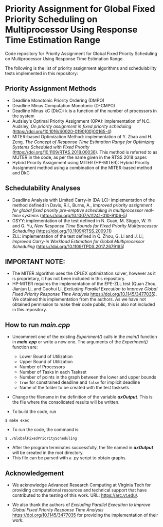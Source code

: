 # Priority Assignment for Global Fixed Priority Scheduling on Multiprocessor Using Response Time Estimation Range

Code repository for Priority Assignment for Global Fixed Priority Scheduling on Multiprocessor Using Response Time Estimation Range.

The following is the list of priority assignment algorithms and schedulability tests implemented in this repository:

## Priority Assignment Methods
- Deadline Monotonic Priority Ordering (DMPO)
- Deadline Minus Computation Monotonic (D-CMPO)
- Deadline Minus kC (DkC): k is a function of the number of processors in the system
- Audsley's Optimal Priority Assignment (OPA): implementation of N.C. Audsley, _On priority assignment in fixed priority scheduling_ (https://doi.org/10.1016/S0020-0190(00)00165-4)
- MITER-based Optimization Method: implementation of Y. Zhao and H. Zeng, _The Concept of Response Time Estimation Range for Optimizing Systems Scheduled with Fixed Priority_ (https://doi.org/10.1109/RTAS.2018.00036). This method is referred to as MUTER in the code, as per the name given in the RTSS 2018 paper. 
- Hybrid Priority Assignment using MITER (HP-MITER): Hybrid Priority Assignment method using a combination of the MITER-based method and DkC


## Schedulability Analyses
- Deadline Analysis with Limited Carry-in (DA-LC): implementation of the method defined in Davis, R.I., Burns, A., _Improved priority assignment for global fixed priority pre-emptive scheduling in multiprocessor real-time systems_ (https://doi.org/10.1007/s11241-010-9106-5)
- GSYY: implementation of the test defined in N. Guan, M. Stigge, W. Yi and G. Yu, _New Response Time Bounds for Fixed Priority Multiprocessor Scheduling_ (https://doi.org/10.1109/RTSS.2009.11)
- ZLL: implementation of the test defined in Q. Zhou, G. Li and J. Li, _Improved Carry-in Workload Estimation for Global Multiprocessor Scheduling_ (https://doi.org/10.1109/TPDS.2017.2679195)


## **IMPORTANT NOTE:** 
- The MITER algorithm uses the CPLEX optimization solver, however as it is proprietary, it has not been included in this repository.
- HP-MITER requires the implementation of the EPE-ZLL test (Quan Zhou, Jianjun Li, and Guohui Li, _Excluding Parallel Execution to Improve Global Fixed Priority Response Time Analysis_ https://doi.org/10.1145/3477035). We obtained this implementation from the authors. As we have not obtained permission to make their code public, this is also not included in this repository. 


## How to run *main.cpp*
- Uncomment one of the existing *Experiment()* calls in the *main()* function in ***main.cpp*** or write a new one. The arguments of the *Experiment()* function are:
  - Lower Bound of Utilization
  - Upper Bound of Utilization
  - Number of Processors
  - Number of Tasks in each Taskset
  - Number of points in the graph between the lower and upper bounds
  - `true` for constrained deadline and `false` for implicit deadline
  - Name of the folder to be created with the test tasksets

- Change the filename in the definition of the variable **_axOutput_**. This is the file where the consolidated results will be written. 

- To build the code, run
```
$ make exec
```

- To run the code, the command is
```
$ ./GlobalFixedPriorityScheduling
```

- After the program terminates successfully, the file named in **_axOutput_** will be created in the root directory. 
- This file can be parsed with a .py script to obtain graphs.


## Acknowledgement

- We acknowledge Advanced Research Computing at Virginia Tech for providing computational resources and technical support that have contributed to the testing of this work. URL: https://arc.vt.edu/.

- We also thank the authors of _Excluding Parallel Execution to Improve Global Fixed Priority Response Time Analysis_ https://doi.org/10.1145/3477035 for providing the implementation of their work.

